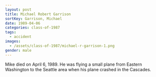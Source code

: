 ```yaml
---
layout: post
title: Michael Robert Garrison
sortKey: Garrison, Michael
date: 1989-04-06
categories: class-of-1987
tags:
  - accident
images:
  - /assets/class-of-1987/michael-r-garrison-1.png
gender: male
---
```

Mike died on April 6, 1989. He was flying a small plane from Eastern Washington to the Seattle area when his plane crashed in the Cascades.
